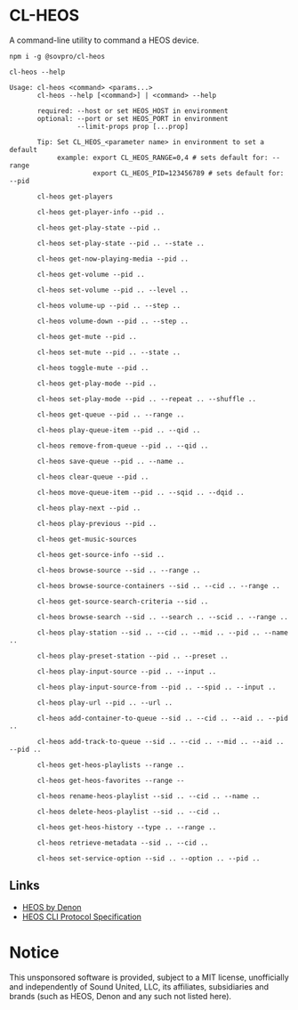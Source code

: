 # CL-HEOS

A command-line utility to command a HEOS device.

```
npm i -g @sovpro/cl-heos

cl-heos --help

Usage: cl-heos <command> <params...>
       cl-heos --help [<command>] | <command> --help

       required: --host or set HEOS_HOST in environment
       optional: --port or set HEOS_PORT in environment
                 --limit-props prop [...prop]

       Tip: Set CL_HEOS_<parameter name> in environment to set a default
            example: export CL_HEOS_RANGE=0,4 # sets default for: --range
                     export CL_HEOS_PID=123456789 # sets default for: --pid

       cl-heos get-players

       cl-heos get-player-info --pid ..

       cl-heos get-play-state --pid ..

       cl-heos set-play-state --pid .. --state ..

       cl-heos get-now-playing-media --pid ..

       cl-heos get-volume --pid ..

       cl-heos set-volume --pid .. --level ..

       cl-heos volume-up --pid .. --step ..

       cl-heos volume-down --pid .. --step ..

       cl-heos get-mute --pid ..

       cl-heos set-mute --pid .. --state ..

       cl-heos toggle-mute --pid ..

       cl-heos get-play-mode --pid ..

       cl-heos set-play-mode --pid .. --repeat .. --shuffle ..

       cl-heos get-queue --pid .. --range ..

       cl-heos play-queue-item --pid .. --qid ..

       cl-heos remove-from-queue --pid .. --qid ..

       cl-heos save-queue --pid .. --name ..

       cl-heos clear-queue --pid ..

       cl-heos move-queue-item --pid .. --sqid .. --dqid ..

       cl-heos play-next --pid ..

       cl-heos play-previous --pid ..

       cl-heos get-music-sources

       cl-heos get-source-info --sid ..

       cl-heos browse-source --sid .. --range ..

       cl-heos browse-source-containers --sid .. --cid .. --range ..

       cl-heos get-source-search-criteria --sid ..

       cl-heos browse-search --sid .. --search .. --scid .. --range ..

       cl-heos play-station --sid .. --cid .. --mid .. --pid .. --name ..

       cl-heos play-preset-station --pid .. --preset ..

       cl-heos play-input-source --pid .. --input ..

       cl-heos play-input-source-from --pid .. --spid .. --input ..

       cl-heos play-url --pid .. --url ..

       cl-heos add-container-to-queue --sid .. --cid .. --aid .. --pid ..

       cl-heos add-track-to-queue --sid .. --cid .. --mid .. --aid .. --pid ..

       cl-heos get-heos-playlists --range ..

       cl-heos get-heos-favorites --range --

       cl-heos rename-heos-playlist --sid .. --cid .. --name ..

       cl-heos delete-heos-playlist --sid .. --cid ..

       cl-heos get-heos-history --type .. --range ..

       cl-heos retrieve-metadata --sid .. --cid ..

       cl-heos set-service-option --sid .. --option .. --pid ..

```

## Links

* [HEOS by Denon](https://usa.denon.com/en/heos)
* [HEOS CLI Protocol Specification](https://denon-uk.custhelp.com/app/answers/detail/a_id/5744/~/heos-control-protocol-\(cli\))

# Notice

This unsponsored software is provided, subject to a MIT license, unofficially and independently of Sound United, LLC, its affiliates, subsidiaries and brands (such as HEOS, Denon and any such not listed here).
